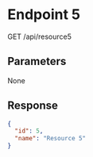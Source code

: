 # Endpoint 5

GET /api/resource5

## Parameters

None

## Response

```json
{
  "id": 5,
  "name": "Resource 5"
}
```